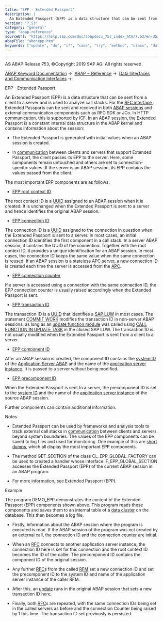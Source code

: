 ```yaml
---
title: "EPP - Extended Passport"
description: |
  An Extended Passport (EPP) is a data structure that can be sent from a client to a server and is used to analyze call stacks. For the RFC interface(https://help.sap.com/doc/abapdocu_753_index_htm/7.53/en-US/abenrfc_interface.htm), Extended Passports can be sent and received in both ABAP sessions
version: "7.53"
category: "general"
type: "abap-reference"
sourceUrl: "https://help.sap.com/doc/abapdocu_753_index_htm/7.53/en-US/abenepp.htm"
abapFile: "abenepp.htm"
keywords: ["update", "do", "if", "case", "try", "method", "class", "data", "internal-table", "abenepp"]
---
```


* * *

AS ABAP Release 753, ©Copyright 2019 SAP AG. All rights reserved.

[ABAP Keyword Documentation](https://help.sap.com/doc/abapdocu_753_index_htm/7.53/en-US/abenabap.htm) →  [ABAP − Reference](https://help.sap.com/doc/abapdocu_753_index_htm/7.53/en-US/abenabap_reference.htm) →  [Data Interfaces and Communication Interfaces](https://help.sap.com/doc/abapdocu_753_index_htm/7.53/en-US/abenabap_data_communication.htm) → 

EPP - Extended Passport

An Extended Passport (EPP) is a data structure that can be sent from a client to a server and is used to analyze call stacks. For the [RFC interface](https://help.sap.com/doc/abapdocu_753_index_htm/7.53/en-US/abenrfc_interface.htm), Extended Passports can be sent and received in both [ABAP sessions](https://help.sap.com/doc/abapdocu_753_index_htm/7.53/en-US/abenmain_session_glosry.htm "Glossary Entry") and external communication components such as RFC SDK or JCo. In HTTP communication, this is supported by [ICF](https://help.sap.com/doc/abapdocu_753_index_htm/7.53/en-US/abenicf_glosry.htm "Glossary Entry"). In an ABAP session, the Extended Passport is a constant internal data structure in the ABAP kernel and contains information about the session:

-   The Extended Passport is generated with initial values when an ABAP session is created.

-   In [communication](https://help.sap.com/doc/abapdocu_753_index_htm/7.53/en-US/abenabap_data_communication.htm) between clients and servers that support Extended Passport, the client passes its EPP to the server. Here, some components remain untouched and others are set to connection-specific values. If the server is an ABAP session, its EPP contains the values passed from the client.

The most important EPP components are as follows:

-   [EPP root context ID](https://help.sap.com/doc/abapdocu_753_index_htm/7.53/en-US/abenepp_root_context_id_glosry.htm "Glossary Entry")

The root context ID is a [UUID](https://help.sap.com/doc/abapdocu_753_index_htm/7.53/en-US/abenuuid_glosry.htm "Glossary Entry") assigned to an ABAP session when it is created. It is unchanged when the Extended Passport is sent to a server and hence identifies the original ABAP session.

-   [EPP connection ID](https://help.sap.com/doc/abapdocu_753_index_htm/7.53/en-US/abenepp_connection_id_glosry.htm "Glossary Entry")

The connection ID is a [UUID](https://help.sap.com/doc/abapdocu_753_index_htm/7.53/en-US/abenuuid_glosry.htm "Glossary Entry") assigned to the connection in question when the Extended Passport is sent to a server. In most cases, an initial connection ID identifies the first component in a call stack. In a server ABAP session, it contains the UUID of the connection. Together with the root context ID, it provides a unique identification for an ABAP session. In most cases, the connection ID keeps the same value when the same connection is reused. If an ABAP session is a stateless [APC](https://help.sap.com/doc/abapdocu_753_index_htm/7.53/en-US/abenapc.htm) server, a new connection ID is created each time the server is accessed from the [APC](https://help.sap.com/doc/abapdocu_753_index_htm/7.53/en-US/abenapc.htm).

-   [EPP connection counter](https://help.sap.com/doc/abapdocu_753_index_htm/7.53/en-US/abenepp_connection_counter_glosry.htm "Glossary Entry")

If a server is accessed using a connection with the same connection ID, the EPP connection counter is usually raised accordingly when the Extended Passport is sent.

-   [EPP transaction ID](https://help.sap.com/doc/abapdocu_753_index_htm/7.53/en-US/abenepp_transaction_id_glosry.htm "Glossary Entry")

The transaction ID is a [UUID](https://help.sap.com/doc/abapdocu_753_index_htm/7.53/en-US/abenuuid_glosry.htm "Glossary Entry") that identifies a [SAP LUW](https://help.sap.com/doc/abapdocu_753_index_htm/7.53/en-US/abensap_luw_glosry.htm "Glossary Entry") in most cases. The statement [COMMIT WORK](https://help.sap.com/doc/abapdocu_753_index_htm/7.53/en-US/abapcommit.htm) modifies the transaction ID in non-server ABAP sessions, as long as an [update function module](https://help.sap.com/doc/abapdocu_753_index_htm/7.53/en-US/abenupdate_function_module_glosry.htm "Glossary Entry") was called using [CALL FUNCTION IN UPDATE TASK](https://help.sap.com/doc/abapdocu_753_index_htm/7.53/en-US/abapcall_function_update.htm) in the closed SAP LUW. The transaction ID is not usually modified when the Extended Passport is sent from a client to a server.

-   [EPP component ID](https://help.sap.com/doc/abapdocu_753_index_htm/7.53/en-US/abenepp_component_id_glosry.htm "Glossary Entry")

After an ABAP session is created, the component ID contains the [system ID](https://help.sap.com/doc/abapdocu_753_index_htm/7.53/en-US/abensystem_id_glosry.htm "Glossary Entry") of the [Application Server ABAP](https://help.sap.com/doc/abapdocu_753_index_htm/7.53/en-US/abensap_nw_abap_glosry.htm "Glossary Entry") and the name of the [application server instance](https://help.sap.com/doc/abapdocu_753_index_htm/7.53/en-US/abenapplication_server_glosry.htm "Glossary Entry"). It is passed to a server without being modified.

-   [EPP precomponent ID](https://help.sap.com/doc/abapdocu_753_index_htm/7.53/en-US/abenepp_pre_component_id_glosry.htm "Glossary Entry")

When the Extended Passport is sent to a server, the precomponent ID is set to the [system ID](https://help.sap.com/doc/abapdocu_753_index_htm/7.53/en-US/abensystem_id_glosry.htm "Glossary Entry") and the name of the [application server instance](https://help.sap.com/doc/abapdocu_753_index_htm/7.53/en-US/abenapplication_server_glosry.htm "Glossary Entry") of the source ABAP session.

Further components can contain additional information.

Notes

-   Extended Passport can be used by frameworks and analysis tools to track external call stacks in [communication](https://help.sap.com/doc/abapdocu_753_index_htm/7.53/en-US/abenabap_data_communication.htm) between clients and servers beyond system boundaries. The values of the EPP components can be saved to log files and used for monitoring. One example of this are [short dumps](https://help.sap.com/doc/abapdocu_753_index_htm/7.53/en-US/abenshort_dump_glosry.htm "Glossary Entry"), which all display the most important EPP components.

-   The method GET\_SECTION of the class CL\_EPP\_GLOBAL\_FACTORY can be used to created a handler whose interface IF\_EPP\_GLOBAL\_SECTION accesses the Extended Passport (EPP) of the current ABAP session in an ABAP program.

-   For more information, see Extended Passport (EPP).

Example

The program DEMO\_EPP demonstrates the content of the Extended Passport (EPP) components shown above. This program reads these components and saves them to an internal table of a [data cluster](https://help.sap.com/doc/abapdocu_753_index_htm/7.53/en-US/abendata_cluster_glosry.htm "Glossary Entry") on the database. This then becomes a log file.

-   Firstly, information about the ABAP session where the program is executed is read. If the ABAP session of the program was not created by an external call, the connection ID and the connection counter are initial.

-   When an [RFC](https://help.sap.com/doc/abapdocu_753_index_htm/7.53/en-US/abenrfc_glosry.htm "Glossary Entry") connects to another application server instance, the connection ID here is set for this connection and the root context ID becomes the ID of the caller. The precomponent ID contains the component ID of the original session.

-   Any further [RFC](https://help.sap.com/doc/abapdocu_753_index_htm/7.53/en-US/abenrfc_glosry.htm "Glossary Entry")s from the called [RFM](https://help.sap.com/doc/abapdocu_753_index_htm/7.53/en-US/abenrfm_glosry.htm "Glossary Entry") set a new connection ID and set the precomponent ID to the system ID and name of the application server instance of the caller RFM.

-   After this, an [update](https://help.sap.com/doc/abapdocu_753_index_htm/7.53/en-US/abenupdate_glosry.htm "Glossary Entry") runs in the original ABAP session that sets a new transaction ID here.

-   Finally, both [RFC](https://help.sap.com/doc/abapdocu_753_index_htm/7.53/en-US/abenrfc_glosry.htm "Glossary Entry")s are repeated, with the same connection IDs being set in the called servers as before and the connection Counter being raised by 1 this time. The transaction ID set previously is persisted.